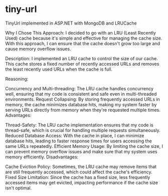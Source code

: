# tiny-url
TinyUrl implemented in ASP.NET with MongoDB and LRUCache

Why I Chose This Approach:
I decided to go with an LRU (Least Recently Used) cache because it's simple and effective for managing the cache size. 
With this approach, I can ensure that the cache doesn't grow too large and cause memory overflow issues.

Description:
I implemented an LRU cache to control the size of our cache. 
This cache stores a fixed number of recently accessed URLs and removes the least recently used URLs when the cache is full.

Reasoning:

Concurrency and Multi-threading: The LRU cache handles concurrency well, ensuring that my code is consistent and safe even in multi-threaded environments.
Request Collapsing: By storing frequently accessed URLs in memory, the cache minimizes database hits, 
making my system faster by serving URLs directly from memory when they're requested multiple times.
Advantages:

Thread-Safety: The LRU cache implementation ensures that my code is thread-safe, which is crucial for handling multiple requests simultaneously.
Reduced Database Access: With the cache in place, I can minimize database hits, leading to faster response times for users accessing the same URLs repeatedly.
Efficient Memory Usage: By limiting the cache size, I can prevent memory overflow issues and make sure that my system uses memory efficiently.
Disadvantages:

Cache Eviction Policy: Sometimes, the LRU cache may remove items that are still frequently accessed, which could affect the cache's efficiency.
Fixed Size Limitation: Since the cache has a fixed size, less frequently accessed items may get evicted, impacting performance if the cache size isn't optimal.
